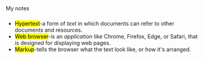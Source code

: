 
<body>
<head>My notes</head>
<ul>
<h3 style="color:blue;"></h3>
<li><mark>Hypertext</mark>-a form of <em>text</em> in which documents can refer to other documents and resources.<br>
<li><mark>Web browser</mark>-is an <em>application</em> like Chrome, Firefox, Edge, or Safari, that is designed for displaying web pages.<br>
<li><mark>Markup</mark>-tells the browser what the text look like, or how it's arranged.
